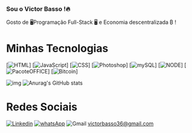 
### Sou o Victor Basso !🔥 
Gosto de 🖥Programação Full-Stack 🖥️ e Economia descentralizada ₿ !
<h1> Minhas Tecnologias </h1>

[![HTML](https://img.shields.io/badge/HTML-239120?style=for-the-badge&logo=html5&logoColor=white)]
[![JavaScript](https://img.shields.io/badge/JavaScript-F7DF1E?style=for-the-badge&logo=javascript&logoColor=black)]
[![CSS](https://img.shields.io/badge/CSS-239120?&style=for-the-badge&logo=css3&logoColor=white)]
[![Photoshop](https://aleen42.github.io/badges/src/photoshop.svg)]
[![mySQL](https://img.shields.io/badge/MySQL-00000F?style=for-the-badge&logo=mysql&logoColor=white)]
[![NODE](https://img.shields.io/badge/Node.js-43853D?style=for-the-badge&logo=node.js&logoColor=white)]
[![PacoteOFFICE](https://img.shields.io/badge/Microsoft_Office-D83B01?style=for-the-badge&logo=microsoft-office&logoColor=white)]
[![Bitcoin](https://img.shields.io/badge/Bitcoin-000000?style=for-the-badge&logo=bitcoin&logoColor=white)]
 


![img](https://thumbs.gfycat.com/BreakableEnchantingHippopotamus-size_restricted.gif)
![Anurag's GitHub stats](https://github-readme-stats.vercel.app/api?username=VictorBasso36&show_icons=true&theme=synthwave)
<h1> Redes Sociais </h1>


[![Linkedin](https://img.shields.io/badge/LinkedIn-0077B5?style=for-the-badge&logo=linkedin&logoColor=white)](https://www.linkedin.com/in/victor-basso-b3090a189/)
[![whatsApp](https://img.shields.io/badge/WhatsApp-25D366?style=for-the-badge&logo=whatsapp&logoColor=white)](https://api.whatsapp.com/send?phone=5511999978633)
![Gmail](https://img.shields.io/badge/Gmail-D14836?style=for-the-badge&logo=gmail&logoColor=white) victorbasso36@gmail.com

